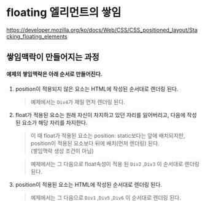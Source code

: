 # floating 엘리먼트의 쌓임

https://developer.mozilla.org/ko/docs/Web/CSS/CSS_positioned_layout/Stacking_floating_elements

## 쌓임맥락이 만들어지는 과정

#### 예제의 쌓임맥락은 아래 순서로 만들어진다.

1. position이 적용되지 않은 요소는 HTML에 작성된 순서대로 렌더링 된다.
   
    > 예제에서는 `Div4`가 제일 먼저 렌더링 된다.
    
3. float가 적용된 요소는 원래 자신이 차지하고 있던 자리를 잃어버리고, 다음에 작성된 요소가 해당 자리를 차지한다.
   
    > 이 때 float가 적용된 요소는 position: static보다는 앞에 배치되지만, position이 적용된 요소보다 뒤에 배치(먼저 렌더링) 된다.  
    > (쌓임맥락 생성 조건이 아님)
  
    > 예제에서는 그 다음으로 float속성이 적용 된 `Div2` ,`Div3` 이 순서대로 렌더링 된다.
    
5. position이 적용된 요소는 HTML에 작성된 순서대로 렌더링 된다.
   
    > 예제에서는 그 다음으로 `Div1` ,`Div5` ,`Div6` 이 순서대로 렌더링 된다.
